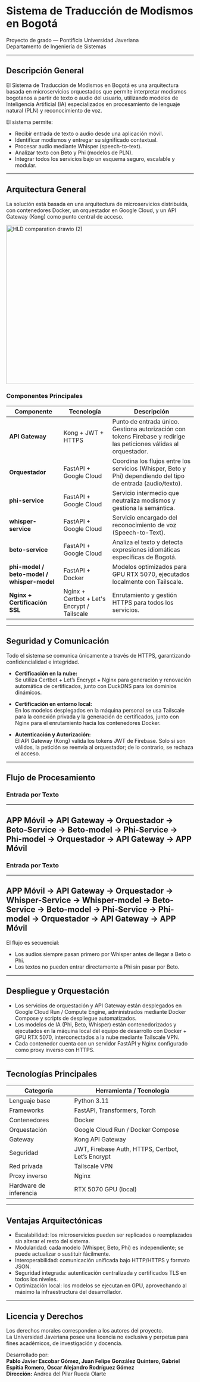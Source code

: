 # Sistema de Traducción de Modismos en Bogotá

Proyecto de grado — Pontificia Universidad Javeriana  
Departamento de Ingeniería de Sistemas  

---

## Descripción General

El Sistema de Traducción de Modismos en Bogotá es una arquitectura basada en microservicios orquestados que permite interpretar modismos bogotanos a partir de texto o audio del usuario, utilizando modelos de Inteligencia Artificial (IA) especializados en procesamiento de lenguaje natural (PLN) y reconocimiento de voz.

El sistema permite:
- Recibir entrada de texto o audio desde una aplicación móvil.  
- Identificar modismos y entregar su significado contextual.  
- Procesar audio mediante Whisper (speech-to-text).  
- Analizar texto con Beto y Phi (modelos de PLN).  
- Integrar todos los servicios bajo un esquema seguro, escalable y modular.  

---

## Arquitectura General

La solución está basada en una arquitectura de microservicios distribuida, con contenedores Docker, un orquestador en Google Cloud, y un API Gateway (Kong) como punto central de acceso.


<img width="1258" height="427" alt="HLD comparation drawio (2)" src="https://github.com/user-attachments/assets/0bc76d08-d23d-4ec9-aeb8-3b622d093eda" />



### Componentes Principales

| Componente | Tecnología | Descripción |
|-------------|-------------|-------------|
| **API Gateway** | Kong + JWT + HTTPS | Punto de entrada único. Gestiona autorización con tokens Firebase y redirige las peticiones válidas al orquestador. |
| **Orquestador** | FastAPI + Google Cloud | Coordina los flujos entre los servicios (Whisper, Beto y Phi) dependiendo del tipo de entrada (audio/texto). |
| **phi-service** | FastAPI + Google Cloud | Servicio intermedio que neutraliza modismos y gestiona la semántica. |
| **whisper-service** | FastAPI + Google Cloud | Servicio encargado del reconocimiento de voz (Speech-to-Text). |
| **beto-service** | FastAPI + Google Cloud | Analiza el texto y detecta expresiones idiomáticas específicas de Bogotá. |
| **phi-model / beto-model / whisper-model** | FastAPI + Docker | Modelos optimizados para GPU RTX 5070, ejecutados localmente con Tailscale. |
| **Nginx + Certificación SSL** | Nginx + Certbot + Let's Encrypt / Tailscale | Enrutamiento y gestión HTTPS para todos los servicios. |

---

## Seguridad y Comunicación

Todo el sistema se comunica únicamente a través de HTTPS, garantizando confidencialidad e integridad.

- **Certificación en la nube:**  
  Se utiliza Certbot + Let’s Encrypt + Nginx para generación y renovación automática de certificados, junto con DuckDNS para los dominios dinámicos.  

- **Certificación en entorno local:**  
  En los modelos desplegados en la máquina personal se usa Tailscale para la conexión privada y la generación de certificados, junto con Nginx para el enrutamiento hacia los contenedores Docker.  

- **Autenticación y Autorización:**  
  El API Gateway (Kong) valida los tokens JWT de Firebase. Solo si son válidos, la petición se reenvía al orquestador; de lo contrario, se rechaza el acceso.  

---

## Flujo de Procesamiento

### Entrada por Texto
---
APP Móvil → API Gateway → Orquestador → Beto-Service → Beto-model → Phi-Service → Phi-model → Orquestador → API Gateway -> APP Móvil 
---
### Entrada por Texto
---
APP Móvil → API Gateway → Orquestador → Whisper-Service → Whisper-model → Beto-Service → Beto-model → Phi-Service → Phi-model → Orquestador → API Gateway -> APP Móvil 
---

El flujo es secuencial:  
- Los audios siempre pasan primero por Whisper antes de llegar a Beto o Phi.  
- Los textos no pueden entrar directamente a Phi sin pasar por Beto.  

---

## Despliegue y Orquestación

- Los servicios de orquestación y API Gateway están desplegados en Google Cloud Run / Compute Engine, administrados mediante Docker Compose y scripts de despliegue automatizados.  
- Los modelos de IA (Phi, Beto, Whisper) están contenedorizados y ejecutados en la máquina local del equipo de desarrollo con Docker + GPU RTX 5070, interconectados a la nube mediante Tailscale VPN.  
- Cada contenedor cuenta con un servidor FastAPI y Nginx configurado como proxy inverso con HTTPS.  

---

## Tecnologías Principales

| Categoría | Herramienta / Tecnología |
|------------|--------------------------|
| Lenguaje base | Python 3.11 |
| Frameworks | FastAPI, Transformers, Torch |
| Contenedores | Docker |
| Orquestación | Google Cloud Run / Docker Compose |
| Gateway | Kong API Gateway |
| Seguridad | JWT, Firebase Auth, HTTPS, Certbot, Let’s Encrypt |
| Red privada | Tailscale VPN |
| Proxy inverso | Nginx |
| Hardware de inferencia | RTX 5070 GPU (local) |

---

## Ventajas Arquitectónicas

- Escalabilidad: los microservicios pueden ser replicados o reemplazados sin alterar el resto del sistema.  
- Modularidad: cada modelo (Whisper, Beto, Phi) es independiente; se puede actualizar o sustituir fácilmente.  
- Interoperabilidad: comunicación unificada bajo HTTP/HTTPS y formato JSON.  
- Seguridad integrada: autenticación centralizada y certificados TLS en todos los niveles.  
- Optimización local: los modelos se ejecutan en GPU, aprovechando al máximo la infraestructura del desarrollador.  

---

## Licencia y Derechos

Los derechos morales corresponden a los autores del proyecto.  
La Universidad Javeriana posee una licencia no exclusiva y perpetua para fines académicos, de investigación y docencia.  

Desarrollado por:  
**Pablo Javier Escobar Gómez, Juan Felipe González Quintero, Gabriel Espitia Romero, Oscar Alejandro Rodríguez Gómez**  
**Dirección:** Andrea del Pilar Rueda Olarte  

